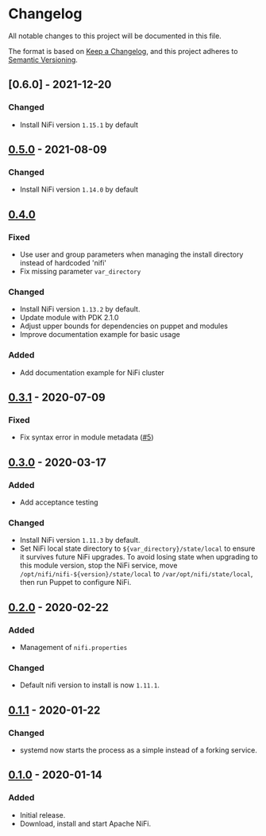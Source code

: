 # Changelog

All notable changes to this project will be documented in this file.

The format is based on [Keep a Changelog](https://keepachangelog.com/en/1.0.0/),
and this project adheres to [Semantic Versioning](https://semver.org/spec/v2.0.0.html).

## [0.6.0] - 2021-12-20
### Changed
- Install NiFi version `1.15.1` by default

## [0.5.0] - 2021-08-09

### Changed
- Install NiFi version `1.14.0` by default

## [0.4.0]

### Fixed
- Use user and group parameters when managing the install directory instead of hardcoded 'nifi'
- Fix missing parameter `var_directory`

### Changed
- Install NiFi version `1.13.2` by default.
- Update module with PDK 2.1.0
- Adjust upper bounds for dependencies on puppet and modules
- Improve documentation example for basic usage

### Added
- Add documentation example for NiFi cluster

## [0.3.1] - 2020-07-09

### Fixed

  * Fix syntax error in module metadata ([#5])

## [0.3.0] - 2020-03-17

### Added

* Add acceptance testing

### Changed

* Install NiFi version `1.11.3` by default.
* Set NiFi local state directory to `${var_directory}/state/local` to
  ensure it survives future NiFi upgrades. To avoid losing state when
  upgrading to this module version, stop the NiFi service, move
  `/opt/nifi/nifi-${version}/state/local` to
  `/var/opt/nifi/state/local`, then run Puppet to configure NiFi.

## [0.2.0] - 2020-02-22

### Added

* Management of `nifi.properties`

### Changed

* Default nifi version to install is now `1.11.1`.

## [0.1.1] - 2020-01-22

### Changed

* systemd now starts the process as a simple instead of a forking
  service.

## [0.1.0] - 2020-01-14

### Added

* Initial release.
* Download, install and start Apache NiFi.


[unreleased]: https://github.com/ssm/ssm-nifi/compare/0.5.0...main
[0.5.0]: https://github.com/ssm/ssm-nifi/compare/0.4.0...0.5.0
[0.4.0]: https://github.com/ssm/ssm-nifi/compare/0.3.1...0.4.0
[0.3.1]: https://github.com/ssm/ssm-nifi/compare/0.3.0...0.3.1
[0.3.0]: https://github.com/ssm/ssm-nifi/compare/0.2.0...0.3.0
[0.2.0]: https://github.com/ssm/ssm-nifi/compare/0.1.1...0.2.0
[0.1.1]: https://github.com/ssm/ssm-nifi/compare/0.1.0...0.1.1
[0.1.0]: https://github.com/ssm/ssm-nifi/commits/0.1.0

[#5]: https://github.com/ssm/ssm-nifi/pull/5
